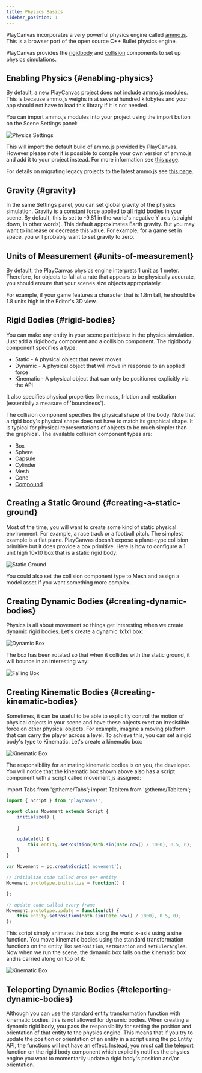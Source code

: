 ```yaml
---
title: Physics Basics
sidebar_position: 1
---
```


PlayCanvas incorporates a very powerful physics engine called [ammo.js][1]. This is a browser port of the open source C++ Bullet physics engine.

PlayCanvas provides the [rigidbody][2] and [collision][3] components to set up physics simulations.

## Enabling Physics {#enabling-physics}

By default, a new PlayCanvas project does not include ammo.js modules. This is because ammo.js weighs in at several hundred kilobytes and your app should not have to load this library if it is not needed.

You can import ammo.js modules into your project using the import button on the Scene Settings panel:

![Physics Settings](/img/user-manual/physics/physics-settings.png)

This will import the default build of ammo.js provided by PlayCanvas. However please note it is possible to compile your own version of ammo.js and add it to your project instead. For more information see [this page][11].

For details on migrating legacy projects to the latest ammo.js see [this page][10].

## Gravity {#gravity}

In the same Settings panel, you can set global gravity of the physics simulation. Gravity is a constant force applied to all rigid bodies in your scene. By default, this is set to -9.81 in the world's negative Y axis (straight down, in other words). This default approximates Earth gravity. But you may want to increase or decrease this value. For example, for a game set in space, you will probably want to set gravity to zero.

## Units of Measurement {#units-of-measurement}

By default, the PlayCanvas physics engine interprets 1 unit as 1 meter. Therefore, for objects to fall at a rate that appears to be physically accurate, you should ensure that your scenes size objects appropriately.

For example, if your game features a character that is 1.8m tall, he should be 1.8 units high in the Editor's 3D view.

## Rigid Bodies {#rigid-bodies}

You can make any entity in your scene participate in the physics simulation. Just add a rigidbody component and a collision component. The rigidbody component specifies a type:

- Static - A physical object that never moves
- Dynamic - A physical object that will move in response to an applied force
- Kinematic - A physical object that can only be positioned explicitly via the API

It also specifies physical properties like mass, friction and restitution (essentially a measure of 'bounciness').

The collision component specifies the physical shape of the body. Note that a rigid body's physical shape does not have to match its graphical shape. It is typical for physical representations of objects to be much simpler than the graphical. The available collision component types are:

- Box
- Sphere
- Capsule
- Cylinder
- Mesh
- Cone
- [Compound][12]

## Creating a Static Ground {#creating-a-static-ground}

Most of the time, you will want to create some kind of static physical environment. For example, a race track or a football pitch. The simplest example is a flat plane. PlayCanvas doesn't expose a plane-type collision primitive but it does provide a box primitive. Here is how to configure a 1 unit high 10x10 box that is a static rigid body:

![Static Ground](/img/user-manual/physics/static-ground.png)

You could also set the collision component type to Mesh and assign a model asset if you want something more complex.

## Creating Dynamic Bodies {#creating-dynamic-bodies}

Physics is all about movement so things get interesting when we create dynamic rigid bodies. Let's create a dynamic 1x1x1 box:

![Dynamic Box](/img/user-manual/physics/dynamic-box.png)

The box has been rotated so that when it collides with the static ground, it will bounce in an interesting way:

![Falling Box](/img/user-manual/physics/falling-box.gif)

## Creating Kinematic Bodies {#creating-kinematic-bodies}

Sometimes, it can be useful to be able to explicitly control the motion of physical objects in your scene and have these objects exert an irresistible force on other physical objects. For example, imagine a moving platform that can carry the player across a level. To achieve this, you can set a rigid body's type to Kinematic. Let's create a kinematic box:

![Kinematic Box](/img/user-manual/physics/kinematic-box.png)

The responsibility for animating kinematic bodies is on you, the developer. You will notice that the kinematic box shown above also has a script component with a script called movement.js assigned:

import Tabs from '@theme/Tabs';
import TabItem from '@theme/TabItem';

<Tabs defaultValue="legacy" groupId='script-code'>
<TabItem  value="esm" label="ESM">

```javascript
import { Script } from 'playcanvas';

export class Movement extends Script {
    initialize() {

    }

    update(dt) {
        this.entity.setPosition(Math.sin(Date.now() / 1000), 0.5, 0);
    }
}
```

</TabItem>
<TabItem value="classic" label="Classic">

```javascript
var Movement = pc.createScript('movement');

// initialize code called once per entity
Movement.prototype.initialize = function() {

};

// update code called every frame
Movement.prototype.update = function(dt) {
    this.entity.setPosition(Math.sin(Date.now() / 1000), 0.5, 0);
};
```

</TabItem>
</Tabs>

This script simply animates the box along the world x-axis using a sine function. You move kinematic bodies using the standard transformation functions on the entity like `setPosition`, `setRotation` and `setEulerAngles`. Now when we run the scene, the dynamic box falls on the kinematic box and is carried along on top of it:

![Kinematic Box](/img/user-manual/physics/kinematic-box.gif)

## Teleporting Dynamic Bodies {#teleporting-dynamic-bodies}

Although you can use the standard entity transformation function with kinematic bodies, this is not allowed for dynamic bodies. When creating a dynamic rigid body, you pass the responsibility for setting the position and orientation of that entity to the physics engine. This means that if you try to update the position or orientation of an entity in a script using the pc.Entity API, the functions will not have an effect. Instead, you must call the teleport function on the rigid body component which explicitly notifies the physics engine you want to momentarily update a rigid body's position and/or orientation.

[1]: https://github.com/kripken/ammo.js
[2]: /user-manual/scenes/components/rigidbody/
[3]: /user-manual/scenes/components/collision/
[10]: /user-manual/physics/physics-migration/
[11]: /user-manual/assets/types/wasm/
[12]: /user-manual/physics/compound-shapes/
